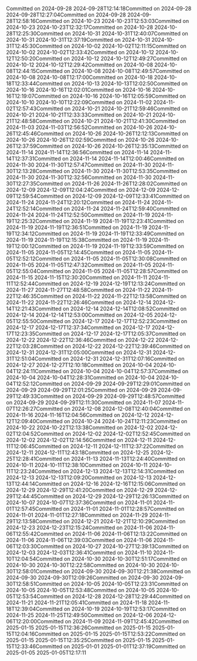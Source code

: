 Committed on 2024-09-28 2024-09-28T12:14:18Committed on 2024-09-28 2024-09-28T12:27:04Committed on 2024-09-28 2024-09-28T12:58:16Committed on 2024-10-23 2024-10-23T12:53:03Committed on 2024-10-23 2024-10-23T12:32:17Committed on 2024-10-28 2024-10-28T12:25:30Committed on 2024-10-31 2024-10-31T12:40:07Committed on 2024-10-31 2024-10-31T12:37:19Committed on 2024-10-31 2024-10-31T12:45:30Committed on 2024-10-02 2024-10-02T12:11:15Committed on 2024-10-02 2024-10-02T12:33:42Committed on 2024-10-12 2024-10-12T12:50:20Committed on 2024-10-12 2024-10-12T12:49:27Committed on 2024-10-12 2024-10-12T12:29:42Committed on 2024-10-08 2024-10-08T12:44:15Committed on 2024-10-08 2024-10-08T12:49:57Committed on 2024-10-08 2024-10-08T12:17:00Committed on 2024-10-18 2024-10-18T12:33:44Committed on 2024-10-13 2024-10-13T12:02:50Committed on 2024-10-16 2024-10-16T12:02:01Committed on 2024-10-16 2024-10-16T12:19:07Committed on 2024-10-16 2024-10-16T12:05:59Committed on 2024-10-10 2024-10-10T12:22:09Committed on 2024-11-02 2024-11-02T12:57:43Committed on 2024-10-21 2024-10-21T12:59:46Committed on 2024-10-21 2024-10-21T12:33:33Committed on 2024-10-21 2024-10-21T12:48:58Committed on 2024-10-21 2024-10-21T12:41:30Committed on 2024-11-03 2024-11-03T12:56:52Committed on 2024-10-26 2024-10-26T12:45:46Committed on 2024-10-26 2024-10-26T12:12:13Committed on 2024-10-26 2024-10-26T12:02:59Committed on 2024-10-26 2024-10-26T12:37:59Committed on 2024-10-26 2024-10-26T12:35:13Committed on 2024-11-14 2024-11-14T12:36:56Committed on 2024-11-14 2024-11-14T12:37:31Committed on 2024-11-14 2024-11-14T12:00:46Committed on 2024-11-30 2024-11-30T12:57:47Committed on 2024-11-30 2024-11-30T12:13:28Committed on 2024-11-30 2024-11-30T12:53:35Committed on 2024-11-30 2024-11-30T12:32:56Committed on 2024-11-30 2024-11-30T12:27:35Committed on 2024-11-26 2024-11-26T12:28:02Committed on 2024-12-09 2024-12-09T12:04:24Committed on 2024-12-09 2024-12-09T12:59:54Committed on 2024-12-09 2024-12-09T12:33:41Committed on 2024-11-24 2024-11-24T12:20:12Committed on 2024-11-24 2024-11-24T12:52:14Committed on 2024-11-24 2024-11-24T12:59:40Committed on 2024-11-24 2024-11-24T12:52:50Committed on 2024-11-19 2024-11-19T12:25:32Committed on 2024-11-19 2024-11-19T12:23:41Committed on 2024-11-19 2024-11-19T12:36:51Committed on 2024-11-19 2024-11-19T12:34:12Committed on 2024-11-19 2024-11-19T12:33:49Committed on 2024-11-19 2024-11-19T12:15:38Committed on 2024-11-19 2024-11-19T12:00:12Committed on 2024-11-19 2024-11-19T12:33:59Committed on 2024-11-05 2024-11-05T12:14:45Committed on 2024-11-05 2024-11-05T12:52:12Committed on 2024-11-05 2024-11-05T12:30:08Committed on 2024-11-05 2024-11-05T12:47:32Committed on 2024-11-05 2024-11-05T12:55:04Committed on 2024-11-05 2024-11-05T12:28:57Committed on 2024-11-15 2024-11-15T12:30:20Committed on 2024-11-11 2024-11-11T12:52:44Committed on 2024-12-19 2024-12-19T12:13:24Committed on 2024-11-27 2024-11-27T12:48:58Committed on 2024-11-22 2024-11-22T12:46:35Committed on 2024-11-22 2024-11-22T12:13:58Committed on 2024-11-22 2024-11-22T12:26:46Committed on 2024-12-14 2024-12-14T12:21:43Committed on 2024-12-14 2024-12-14T12:08:52Committed on 2024-12-14 2024-12-14T12:53:00Committed on 2024-12-05 2024-12-05T12:55:50Committed on 2024-12-17 2024-12-17T12:52:23Committed on 2024-12-17 2024-12-17T12:37:34Committed on 2024-12-17 2024-12-17T12:23:35Committed on 2024-12-17 2024-12-17T12:05:37Committed on 2024-12-22 2024-12-22T12:36:46Committed on 2024-12-22 2024-12-22T12:03:28Committed on 2024-12-22 2024-12-22T12:39:46Committed on 2024-12-31 2024-12-31T12:05:00Committed on 2024-12-31 2024-12-31T12:51:04Committed on 2024-12-31 2024-12-31T12:07:16Committed on 2024-12-27 2024-12-27T12:10:18Committed on 2024-10-04 2024-10-04T12:24:11Committed on 2024-10-04 2024-10-04T12:57:37Committed on 2024-10-04 2024-10-04T12:28:31Committed on 2024-10-04 2024-10-04T12:52:12Committed on 2024-09-29 2024-09-29T12:29:01Committed on 2024-09-29 2024-09-29T12:01:25Committed on 2024-09-29 2024-09-29T12:49:33Committed on 2024-09-29 2024-09-29T12:48:57Committed on 2024-09-29 2024-09-29T12:11:30Committed on 2024-11-07 2024-11-07T12:26:27Committed on 2024-12-08 2024-12-08T12:40:04Committed on 2024-11-16 2024-11-16T12:04:56Committed on 2024-12-12 2024-12-12T12:09:40Committed on 2024-10-24 2024-10-24T12:11:23Committed on 2024-10-22 2024-10-22T12:13:38Committed on 2024-12-02 2024-12-02T12:04:52Committed on 2024-12-02 2024-12-02T12:52:45Committed on 2024-12-02 2024-12-02T12:14:56Committed on 2024-12-11 2024-12-11T12:06:45Committed on 2024-12-11 2024-12-11T12:37:22Committed on 2024-12-11 2024-12-11T12:43:18Committed on 2024-12-25 2024-12-25T12:28:41Committed on 2024-11-13 2024-11-13T12:24:40Committed on 2024-10-11 2024-10-11T12:38:10Committed on 2024-10-11 2024-10-11T12:23:24Committed on 2024-12-13 2024-12-13T12:14:31Committed on 2024-12-13 2024-12-13T12:09:20Committed on 2024-12-13 2024-12-13T12:44:14Committed on 2024-12-16 2024-12-16T12:15:06Committed on 2024-12-29 2024-12-29T12:41:20Committed on 2024-12-29 2024-12-29T12:44:45Committed on 2024-12-29 2024-12-29T12:26:13Committed on 2024-10-07 2024-10-07T12:37:36Committed on 2024-11-01 2024-11-01T12:57:45Committed on 2024-11-01 2024-11-01T12:28:57Committed on 2024-11-01 2024-11-01T12:27:18Committed on 2024-11-29 2024-11-29T12:13:58Committed on 2024-12-21 2024-12-21T12:10:29Committed on 2024-12-23 2024-12-23T12:15:24Committed on 2024-11-06 2024-11-06T12:55:42Committed on 2024-11-06 2024-11-06T12:13:22Committed on 2024-11-06 2024-11-06T12:39:03Committed on 2024-11-06 2024-11-06T12:03:30Committed on 2024-10-27 2024-10-27T12:39:13Committed on 2024-12-03 2024-12-03T12:36:41Committed on 2024-11-10 2024-11-10T12:04:54Committed on 2024-10-30 2024-10-30T12:51:17Committed on 2024-10-30 2024-10-30T12:22:58Committed on 2024-10-30 2024-10-30T12:58:01Committed on 2024-09-30 2024-09-30T12:21:38Committed on 2024-09-30 2024-09-30T12:09:26Committed on 2024-09-30 2024-09-30T12:58:51Committed on 2024-10-05 2024-10-05T12:23:31Committed on 2024-10-05 2024-10-05T12:53:48Committed on 2024-10-05 2024-10-05T12:53:54Committed on 2024-12-28 2024-12-28T12:29:44Committed on 2024-11-21 2024-11-21T12:05:41Committed on 2024-11-18 2024-11-18T12:39:04Committed on 2024-10-19 2024-10-19T12:53:17Committed on 2024-11-25 2024-11-25T12:49:50Committed on 2024-12-06 2024-12-06T12:20:00Committed on 2024-11-09 2024-11-09T12:45:42Committed on 2025-01-15 2025-01-15T12:36:26Committed on 2025-01-15 2025-01-15T12:04:16Committed on 2025-01-15 2025-01-15T12:53:22Committed on 2025-01-15 2025-01-15T12:35:25Committed on 2025-01-15 2025-01-15T12:33:46Committed on 2025-01-01 2025-01-01T12:37:19Committed on 2025-01-05 2025-01-05T12:17:11